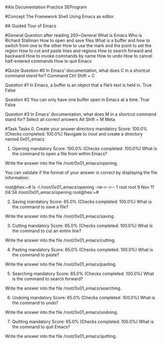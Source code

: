 #Alx Documentation Practice SEProgram

#Concept
The Framework
Shell
Using Emacs as editor

#A Guided Tour of Emacs

#General Question after reading
200~General
What is Emacs
Who is Richard Stallman
How to open and save files
What is a buffer and how to switch from one to the other
How to use the mark and the point to set the region
How to cut and paste lines and regions
How to search forward and backward
How to invoke commands by name
How to undo
How to cancel half-entered commands
How to quit Emacs

#Quize
Question #0
In Emacs’ documentation, what does C in a shortcut command stand for?
Command
Ctrl
Shift + C

Question #1
In Emacs, a buffer is an object that a file’s text is held in.
True
False

Question #2
You can only have one buffer open in Emacs at a time.
True
False

Question #3
In Emacs’ documentation, what does M in a shortcut command stand for?
Select all correct answers
Alt
Shift + M
Meta




#Task
Tasks
0. Create your answer directory
mandatory
Score: 100.0% (Checks completed: 100.0%)
Navigate to /root and create a directory named 0x01_emacs

   
1. Opening
mandatory
Score: 100.0% (Checks completed: 100.0%)
What is the command to open a file from within Emacs?

Write the answer into the file /root/0x01_emacs/opening.

You can validate if the format of your answer is correct by displaying the file information:

root@hex:~# ls -l /root/0x01_emacs/opening
-rw-r--r-- 1 root root 9 Nov 11 04:34 /root/0x01_emacs/opening
root@hex:~# 
   
2. Saving
mandatory
Score: 65.0% (Checks completed: 100.0%)
What is the command to save a file?

Write the answer into the file /root/0x01_emacs/saving.

   
3. Cutting
mandatory
Score: 65.0% (Checks completed: 100.0%)
What is the command to cut an entire line?

Write the answer into the file /root/0x01_emacs/cutting.

   
4. Pasting
mandatory
Score: 65.0% (Checks completed: 100.0%)
What is the command to paste?

Write the answer into the file /root/0x01_emacs/pasting.

   
5. Searching
mandatory
Score: 65.0% (Checks completed: 100.0%)
What is the command to search forward?

Write the answer into the file /root/0x01_emacs/searching.

   
6. Undoing
mandatory
Score: 65.0% (Checks completed: 100.0%)
What is the command to undo?

Write the answer into the file /root/0x01_emacs/undoing.

   
7. Quitting
mandatory
Score: 65.0% (Checks completed: 100.0%)
What is the command to quit Emacs?

Write the answer into the file /root/0x01_emacs/quitting.

   


